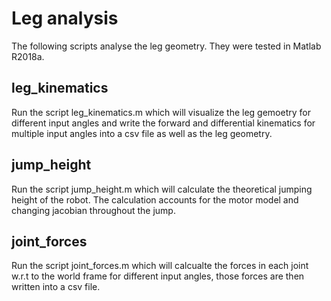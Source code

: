 # Leg analysis
The following scripts analyse the leg geometry.
They were tested in  Matlab R2018a.

## leg_kinematics
Run the script leg_kinematics.m which will visualize the leg gemoetry for different input angles and write the forward and differential kinematics for multiple input angles into a csv file as well as the leg geometry.

## jump_height
Run the script jump_height.m which will calculate the theoretical jumping height of the robot. The calculation accounts for the motor model and changing jacobian throughout the jump. 

## joint_forces
Run the script joint_forces.m which will calcualte the forces in each joint w.r.t to the world frame for different input angles, those forces are then written into a csv file.
